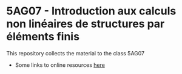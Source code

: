 # 5AG07 - Introduction aux calculs non linéaires de structures par éléments finis
This repository collects the material to the class 5AG07 

* Some links to online resources [here](LINKS.md)

